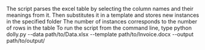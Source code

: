The script parses the excel table by selecting the column names and their meanings from it.
Then substitutes it in a template and stores new instances in the specified folder
The number of instances corresponds to the number of rows in the table
To run the script from the command line, type 
python dolly.py --data path/to/Data.xlsx --template path/to/Invoice.docx --output path/to/output/